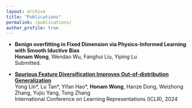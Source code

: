 ```yaml
---
layout: archive
title: "Publications"
permalink: /publications/
author_profile: true
---
```


- **Benign overfitting in Fixed Dimension via Physics-Informed Learning with Smooth Iductive Bias**
 <br /> **Honam Wong**, Wendao Wu, Fanghui Liu, Yiping Lu
 <br /> Submitted.

- [**Spurious Feature Diversification Improves Out-of-distribution Generalization**](https://arxiv.org/pdf/2309.17230.pdf)
 <br /> Yong Lin*, Lu Tan\*, Yifan Hao\*, **Honam Wong**, Hanze Dong, Weizhong Zhang, Yujiu Yang, Tong Zhang
 <br /> International Conference on Learning Representations (ICLR), 2024 